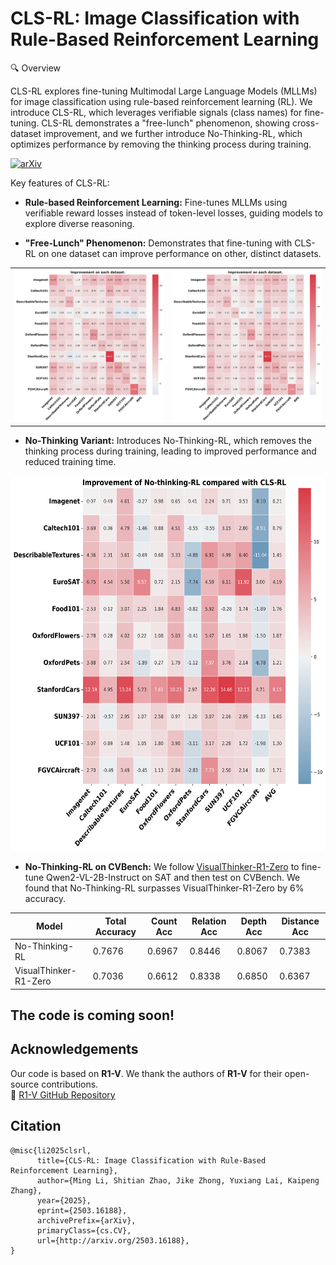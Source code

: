 # CLS-RL: Image Classification with Rule-Based Reinforcement Learning
🔍 Overview

CLS-RL explores fine-tuning Multimodal Large Language Models (MLLMs) for image classification using rule-based reinforcement learning (RL). We introduce CLS-RL, which leverages verifiable signals (class names) for fine-tuning. CLS-RL demonstrates a "free-lunch" phenomenon, showing cross-dataset improvement, and we further introduce No-Thinking-RL, which optimizes performance by removing the thinking process during training.

[![arXiv](https://img.shields.io/badge/arXiv-2503.13939-b31b1b.svg)](http://arxiv.org/abs/2503.16188)

Key features of CLS-RL:
* **Rule-based Reinforcement Learning:** Fine-tunes MLLMs using verifiable reward losses instead of token-level losses, guiding models to explore diverse reasoning.
  
* **"Free-Lunch" Phenomenon:** Demonstrates that fine-tuning with CLS-RL on one dataset can improve performance on other, distinct datasets.

<table>
 <tr>
  <td width="50%">
   <img src="r1_improve_heatmap.png" alt="">
  </td>
  <td width="50%">
   <img src="direct_improve_heatmap.png" alt="">
  </td>
 </tr>
</table>

* **No-Thinking Variant:** Introduces No-Thinking-RL, which removes the thinking process during training, leading to improved performance and reduced training time.
<img src="compare_difference_heatmap.png" alt="Alt text" width="600" height="600">

* **No-Thinking-RL on CVBench:** We follow [VisualThinker-R1-Zero](https://github.com/turningpoint-ai/VisualThinker-R1-Zero) to fine-tune Qwen2-VL-2B-Instruct on SAT and then test on CVBench. We found that No-Thinking-RL surpasses VisualThinker-R1-Zero by 6% accuracy.
  
| Model                | Total Accuracy | Count Acc | Relation Acc | Depth Acc | Distance Acc |
|----------------------|---------------|-----------|--------------|-----------|--------------|
| No-Thinking-RL      | 0.7676        | 0.6967    | 0.8446       | 0.8067    | 0.7383       |
| VisualThinker-R1-Zero | 0.7036       | 0.6612    | 0.8338       | 0.6850    | 0.6367       |


## The code is coming soon!


## Acknowledgements

Our code is based on **R1-V**. We thank the authors of **R1-V** for their open-source contributions.  
🔗 [R1-V GitHub Repository](https://github.com/Deep-Agent/R1-V)


## Citation
```
@misc{li2025clsrl,
      title={CLS-RL: Image Classification with Rule-Based Reinforcement Learning}, 
      author={Ming Li, Shitian Zhao, Jike Zhong, Yuxiang Lai, Kaipeng Zhang},
      year={2025},
      eprint={2503.16188},
      archivePrefix={arXiv},
      primaryClass={cs.CV},
      url={http://arxiv.org/2503.16188}, 
}
```
